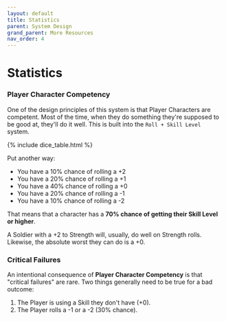 ```yaml
---
layout: default
title: Statistics
parent: System Design
grand_parent: More Resources
nav_order: 4
---
```


# Statistics

### Player Character Competency

One of the design principles of this system is that Player Characters are competent. Most of the time, when they do something they're supposed to be good at, they'll do it well. This is built into the `Roll + Skill Level` system.

{% include dice_table.html %}

Put another way:

-   You have a 10% chance of rolling a +2
-   You have a 20% chance of rolling a +1
-   You have a 40% chance of rolling a +0
-   You have a 20% chance of rolling a -1
-   You have a 10% chance of rolling a -2

That means that a character has a **70% chance of getting their Skill Level or higher**.

A Soldier with a +2 to Strength will, usually, do well on Strength rolls. Likewise, the absolute worst they can do is a +0.

### Critical Failures

An intentional consequence of **Player Character Competency** is that "critical failures" are rare. Two things generally need to be true for a bad outcome:

1. The Player is using a Skill they don't have (+0).
2. The Player rolls a -1 or a -2 (30% chance).
